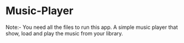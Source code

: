 # Music-Player
Note:- You need all the files to run this app.
A simple music player that show, load and play the music from your library. 
